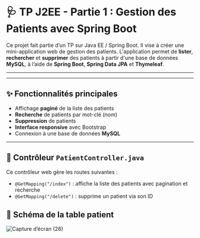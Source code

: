 # 🩺 TP J2EE - Partie 1 : Gestion des Patients avec Spring Boot

Ce projet fait partie d’un TP sur Java EE / Spring Boot. Il vise à créer une mini-application web de gestion des patients. L'application permet de **lister**, **rechercher** et **supprimer** des patients à partir d'une base de données **MySQL**, à l’aide de **Spring Boot**, **Spring Data JPA** et **Thymeleaf**.

---


---

## ✨ Fonctionnalités principales

- Affichage **paginé** de la liste des patients  
- **Recherche** de patients par mot-clé (nom)  
- **Suppression** de patients  
- **Interface responsive** avec Bootstrap  
- Connexion à une base de données **MySQL**

---

## 🧠 Contrôleur `PatientController.java`

Ce contrôleur web gère les routes suivantes :

- `@GetMapping("/index")` : affiche la liste des patients avec pagination et recherche  
- `@GetMapping("/delete")` : supprime un patient via son ID  

## 🧬 Schéma de la table patient

![Capture d’écran (26)](https://github.com/user-attachments/assets/1aef3e64-0fe0-4c30-bddf-b1da71db3de2)

